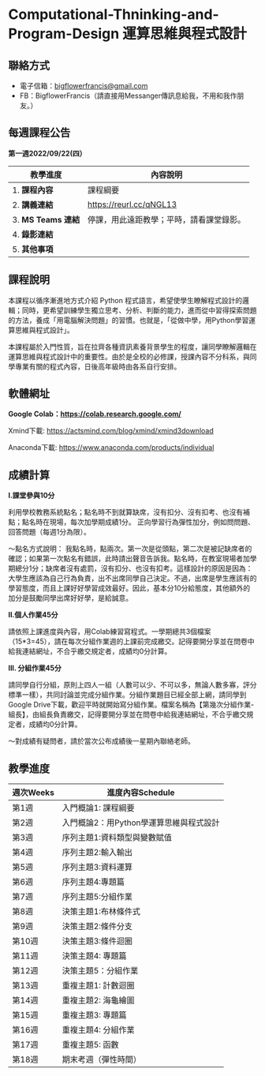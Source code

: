 # Computational-Thninking-and-Program-Design 運算思維與程式設計

## 聯絡方式

- 電子信箱：bigflowerfrancis@gmail.com
- FB：BigflowerFrancis（請直接用Messanger傳訊息給我，不用和我作朋友。）

## 每週課程公告

**第一週2022/09/22(四）**

| 教學進度             | 內容說明                | 
| -------------------- | ----------------------- | 
| 1. **課程內容**      | 課程綱要  |      
| 2. **講義連結**      | https://reurl.cc/qNGL13  |      
| 3. **MS Teams 連結** |  停課，用此遠距教學；平時，請看課堂錄影。   |      
| 4. **錄影連結**      |                         |      
| 5. **其他事項**      |                         |      

## 課程說明

本課程以循序漸進地方式介紹 Python 程式語言，希望使學生瞭解程式設計的邏輯；同時，更希望訓練學生獨立思考、分析、判斷的能力，進而從中習得探索問題的方法，養成「用電腦解決問題」的習慣。也就是，「從做中學，用Python學習運算思維與程式設計」。

本課程屬於入門性質，旨在拉齊各種資訊素養背景學生的程度，讓同學瞭解邏輯在運算思維與程式設計中的重要性。由於是全校的必修課，授課內容不分科系，與同學專業有關的程式內容，日後高年級時由各系自行安排。

## 軟體網址

**Google Colab：https://colab.research.google.com/**

Xmind下載: https://actsmind.com/blog/xmind/xmind3download

Anaconda下載: https://www.anaconda.com/products/individual 

## 成績計算

**I.課堂參與10分** 

利用學校教務系統點名；點名時不到就算缺席，沒有扣分、沒有扣考、也沒有補點；點名時在現場，每次加學期成績1分。
正向學習行為彈性加分，例如問問題、回答問題（每週1分為限）。

～點名方式說明：
我點名時，點兩次。第一次是從頭點，第二次是被記缺席者的確認；如果第一次點名有錯誤，此時請出聲音告訴我。點名時，在教室現場者加學期總分1分；缺席者沒有處罰，沒有扣分、也沒有扣考。這樣設計的原因是因為：大學生應該為自己行為負責，出不出席同學自己決定。不過，出席是學生應該有的學習態度，而且上課好好學習成效最好。因此，基本分10分給態度，其他額外的加分是鼓勵同學出席好好學，是給誠意。

**II.個人作業45分**

請依照上課進度與內容，用Colab練習寫程式。一學期總共3個檔案（15*3=45），請在每次分組作業週的上課前完成繳交。記得要開分享並在問卷中給我連結網址，不合乎繳交規定者，成績均0分計算。

**III. 分組作業45分**

請同學自行分組，原則上四人一組（人數可以少、不可以多，無論人數多寡，評分標準一樣），共同討論並完成分組作業。分組作業題目已經全部上網，請同學到Google Drive下載，歡迎平時就開始寫分組作業。檔案名稱為【第幾次分組作業-組長】，由組長負責繳交，記得要開分享並在問卷中給我連結網址，不合乎繳交規定者，成績均0分計算。

～對成績有疑問者，請於當次公布成績後一星期內聯絡老師。

## 教學進度

| 週次Weeks | 進度內容Schedule                        |
| --------- | --------------------------------------- |
| 第1週     | 入門概論1: 課程綱要                     |
| 第2週     | 入門概論2：用Python學運算思維與程式設計 |
| 第3週     | 序列主題1:資料類型與變數賦值            |
| 第4週     | 序列主題2:輸入輸出                      |
| 第5週     | 序列主題3:資料運算                      |
| 第6週     | 序列主題4:專題篇                        |
| 第7週     | 序列主題5:分組作業                      |
| 第8週     | 決策主題1:布林條件式                    |
| 第9週     | 決策主題2:條件分支                      |
| 第10週    | 決策主題3:條件迴圈                      |
| 第11週    | 決策主題4: 專題篇                       |
| 第12週    | 決策主題5：分組作業                     |
| 第13週    | 重複主題1: 計數迴圈                     |
| 第14週    | 重複主題2: 海龜繪圖                     |
| 第15週    | 重複主題3: 專題篇                       |
| 第16週    | 重複主題4: 分組作業                     |
| 第17週    | 重複主題5: 函數                         |
| 第18週    | 期末考週（彈性時間）                    |


